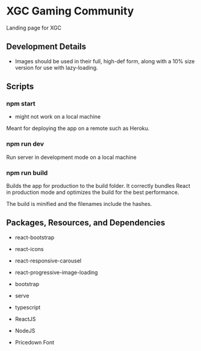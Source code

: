 # XGC Gaming Community
Landing page for XGC

## Development Details
* Images should be used in their full, high-def form, along with a 10% size version for use with lazy-loading.

## Scripts
### **npm start**
* might not work on a local machine

Meant for deploying the app on a remote such as Heroku.

### **npm run dev**
Run server in development mode on a local machine

### **npm run build**
Builds the app for production to the build folder.
It correctly bundles React in production mode and optimizes the build for the best performance.

The build is minified and the filenames include the hashes.


## Packages, Resources, and Dependencies

 - react-bootstrap
 - react-icons
 - react-responsive-carousel
 - react-progressive-image-loading
 - bootstrap
 - serve
 - typescript

 - ReactJS
 - NodeJS

 - Pricedown Font

